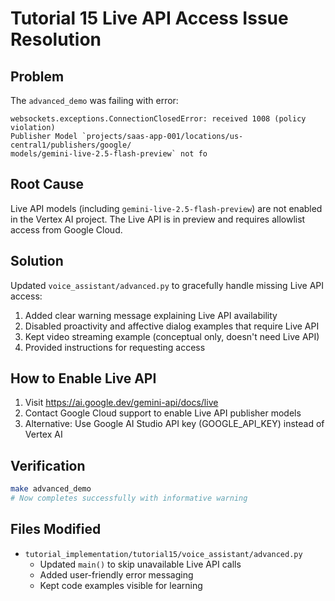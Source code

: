 # Tutorial 15 Live API Access Issue Resolution

## Problem

The `advanced_demo` was failing with error:
```
websockets.exceptions.ConnectionClosedError: received 1008 (policy violation) 
Publisher Model `projects/saas-app-001/locations/us-central1/publishers/google/
models/gemini-live-2.5-flash-preview` not fo
```

## Root Cause

Live API models (including `gemini-live-2.5-flash-preview`) are not enabled in
the Vertex AI project. The Live API is in preview and requires allowlist access
from Google Cloud.

## Solution

Updated `voice_assistant/advanced.py` to gracefully handle missing Live API
access:

1. Added clear warning message explaining Live API availability
2. Disabled proactivity and affective dialog examples that require Live API
3. Kept video streaming example (conceptual only, doesn't need Live API)
4. Provided instructions for requesting access

## How to Enable Live API

1. Visit https://ai.google.dev/gemini-api/docs/live
2. Contact Google Cloud support to enable Live API publisher models
3. Alternative: Use Google AI Studio API key (GOOGLE_API_KEY) instead of
   Vertex AI

## Verification

```bash
make advanced_demo
# Now completes successfully with informative warning
```

## Files Modified

- `tutorial_implementation/tutorial15/voice_assistant/advanced.py`
  - Updated `main()` to skip unavailable Live API calls
  - Added user-friendly error messaging
  - Kept code examples visible for learning

